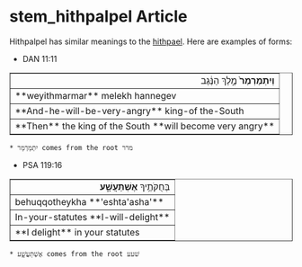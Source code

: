 # stem_hithpalpel Article
Hithpalpel has similar meanings to the [hithpael](https://git.door43.org/Door43/en-uhg/src/master/content/stem_hithpael/02.md). Here are examples of forms:

* DAN 11:11
<table border="1" class="docutils">
<colgroup>
<col width="100%" />
</colgroup>
<tbody valign="top">
<tr class="row-odd" align="right"><td><b>וְיִתְמַרְמַר֙</b> מֶ֣לֶךְ הַנֶּ֔גֶב</td>
</tr>
<tr class="row-even"><td>**weyithmarmar** melekh hannegev</td>
</tr>
<tr class="row-odd"><td>**And-he-will-be-very-angry** king-of the-South</td>
</tr>
<tr class="row-even"><td>**Then** the king of the South **will become very angry**</td>
</tr>
</tbody>
</table>

    * יִתְמַרְמַר comes from the root מרר

* PSA 119:16
<table border="1" class="docutils">
<colgroup>
<col width="100%" />
</colgroup>
<tbody valign="top">
<tr class="row-odd" align="right"><td>בְּחֻקֹּתֶ֥יךָ <b>אֶשְׁתַּעֲשָׁ֑ע</b></td>
</tr>
<tr class="row-even"><td>behuqqotheykha **'eshta'asha'**</td>
</tr>
<tr class="row-odd"><td>In-your-statutes **I-will-delight**</td>
</tr>
<tr class="row-even"><td>**I delight** in your statutes</td>
</tr>
</tbody>
</table>
    
    * אֶשְׁתַּעֲשָׁ֑ע comes from the root שׁעע

